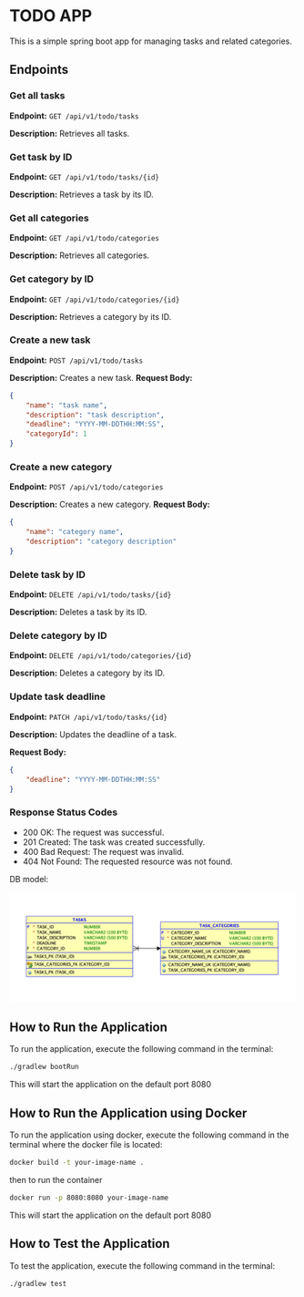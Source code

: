 # TODO APP

This is a simple spring boot app for managing tasks and related categories.

## Endpoints

### Get all tasks

**Endpoint:** `GET /api/v1/todo/tasks`

**Description:** Retrieves all tasks.

### Get task by ID

**Endpoint:** `GET /api/v1/todo/tasks/{id}`

**Description:** Retrieves a task by its ID.

### Get all categories

**Endpoint:** `GET /api/v1/todo/categories`

**Description:** Retrieves all categories.

### Get category by ID

**Endpoint:** `GET /api/v1/todo/categories/{id}`

**Description:** Retrieves a category by its ID.

### Create a new task

**Endpoint:** `POST /api/v1/todo/tasks`

**Description:** Creates a new task.
**Request Body:**
```json
{
    "name": "task name",
    "description": "task description",
    "deadline": "YYYY-MM-DDTHH:MM:SS",
    "categoryId": 1
}
```

### Create a new category

**Endpoint:** `POST /api/v1/todo/categories`

**Description:** Creates a new category.
**Request Body:**
```json
{
    "name": "category name",
    "description": "category description"
}
```

### Delete task by ID

**Endpoint:** `DELETE /api/v1/todo/tasks/{id}`

**Description:** Deletes a task by its ID.

### Delete category by ID

**Endpoint:** `DELETE /api/v1/todo/categories/{id}`

**Description:** Deletes a category by its ID.

### Update task deadline

**Endpoint:** `PATCH /api/v1/todo/tasks/{id}`

**Description:** Updates the deadline of a task.

**Request Body:**
```json
{
    "deadline": "YYYY-MM-DDTHH:MM:SS"
}
```
### Response Status Codes
 - 200 OK: The request was successful.
 - 201 Created: The task was created successfully.
 - 400 Bad Request: The request was invalid.
 - 404 Not Found: The requested resource was not found.

DB model:

![DB model](DBModel.png)

## How to Run the Application

To run the application, execute the following command in the terminal:

```bash
./gradlew bootRun
```
This will start the application on the default port 8080

## How to Run the Application using Docker

To run the application using docker, execute the following command in the terminal where the docker file is located:

```bash
docker build -t your-image-name .
```

then to run the container 

```bash
docker run -p 8080:8080 your-image-name
```

This will start the application on the default port 8080

## How to Test the Application

To test the application, execute the following command in the terminal:

```bash
./gradlew test
```

